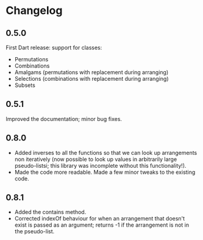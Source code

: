 # Changelog

## 0.5.0

First Dart release: support for classes:

* Permutations
* Combinations
* Amalgams (permutations with replacement during arranging)
* Selections (combinations with replacement during arranging)
* Subsets

## 0.5.1
Improved the documentation; minor bug fixes.

## 0.8.0

* Added inverses to all the functions so that we can look up arrangements non iteratively (now possible to look up values in arbitrarily large pseudo-listsi; this library was incomplete without this functionality!).
* Made the code more readable. Made a few minor tweaks to the existing code.

## 0.8.1

* Added the contains method.
* Corrected indexOf behaviour for when an arrangement that doesn't exist is passed as an argument; returns -1 if the arrangement is not in the pseudo-list.